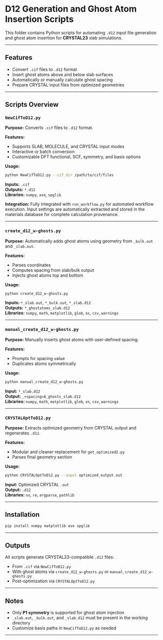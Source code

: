 # D12 Generation and Ghost Atom Insertion Scripts

This folder contains Python scripts for automating `.d12` input file generation and ghost atom insertion for **CRYSTAL23** slab simulations.

---

## Features

- Convert `.cif` files to `.d12` format  
- Insert ghost atoms above and below slab surfaces  
- Automatically or manually calculate ghost spacing  
- Prepare CRYSTAL input files from optimized geometries  

---

## Scripts Overview

### `NewCifToD12.py`

**Purpose:** Converts `.cif` files to `.d12` format.

**Features:**

- Supports SLAB, MOLECULE, and CRYSTAL input modes  
- Interactive or batch conversion  
- Customizable DFT functional, SCF, symmetry, and basis options  

**Usage:**

```bash
python NewCifToD12.py --cif_dir /path/to/cif/files
```

**Inputs:** `.cif`  
**Outputs:** `*.d12`  
**Libraries:** `numpy`, `ase`, `spglib`

**Integration:** Fully integrated with `run_workflow.py` for automated workflow execution. Input settings are automatically extracted and stored in the materials database for complete calculation provenance.  

---

### `create_d12_w-ghosts.py`

**Purpose:** Automatically adds ghost atoms using geometry from `_bulk.out` and `_slab.out`.

**Features:**

- Parses coordinates  
- Computes spacing from slab/bulk output  
- Injects ghost atoms top and bottom  

**Usage:**

```bash
python create_d12_w-ghosts.py
```

**Inputs:** `*_slab.out`, `*_bulk.out`, `*_slab.d12`  
**Outputs:** `*_ghostatoms_slab.d12`  
**Libraries:** `numpy`, `math`, `matplotlib`, `glob`, `os`, `csv`, `warnings`  

---

### `manual_create_d12_w-ghosts.py`

**Purpose:** Manually inserts ghost atoms with user-defined spacing.

**Features:**

- Prompts for spacing value  
- Duplicates atoms symmetrically  

**Usage:**

```bash
python manual_create_d12_w-ghosts.py
```

**Input:** `*_slab.d12`  
**Output:** `_<spacing>A_ghosts_slab.d12`  
**Libraries:** `numpy`, `math`, `matplotlib`, `glob`, `os`, `csv`, `warnings`  

---

### `CRYSTALOptToD12.py`

**Purpose:** Extracts optimized geometry from CRYSTAL output and regenerates `.d12`.

**Features:**

- Modular and cleaner replacement for `get_optimized2.py`  
- Parses final geometry section  

**Usage:**

```bash
python CRYSTALOptToD12.py --input optimized_output.out
```

**Input:** Optimized CRYSTAL `.out`  
**Output:** `.d12`  
**Libraries:** `os`, `re`, `argparse`, `pathlib`  

---

## Installation

```bash
pip install numpy matplotlib ase spglib
```

---

## Outputs

All scripts generate CRYSTAL23-compatible `.d12` files:

- From `.cif` via `NewCifToD12.py`  
- With ghost atoms via `create_d12_w-ghosts.py` or `manual_create_d12_w-ghosts.py`  
- Post-optimization via `CRYSTALOptToD12.py`  

---

## Notes

- Only **P1 symmetry** is supported for ghost atom injection  
- `_slab.out`, `_bulk.out`, and `_slab.d12` must be present in the working directory  
- Customize basis paths in `NewCifToD12.py` as needed  

---
